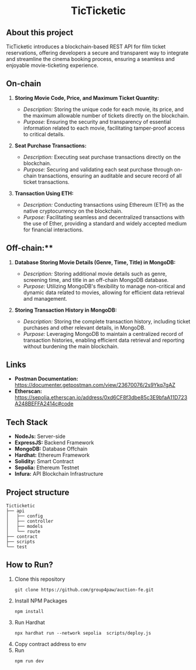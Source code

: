 <h1 align="center" >
    TicTicketic
</h1>

## About this project
TicTicketic introduces a blockchain-based REST API for film ticket reservations, offering developers a secure and transparent way to integrate and streamline the cinema booking process, ensuring a seamless and enjoyable movie-ticketing experience.

## On-chain
1. **Storing Movie Code, Price, and Maximum Ticket Quantity:**
   - *Description:* Storing the unique code for each movie, its price, and the maximum allowable number of tickets directly on the blockchain.
   - *Purpose:* Ensuring the security and transparency of essential information related to each movie, facilitating tamper-proof access to critical details.

2. **Seat Purchase Transactions:**
   - *Description:* Executing seat purchase transactions directly on the blockchain.
   - *Purpose:* Securing and validating each seat purchase through on-chain transactions, ensuring an auditable and secure record of all ticket transactions.

3. **Transaction Using ETH:**
   - *Description:* Conducting transactions using Ethereum (ETH) as the native cryptocurrency on the blockchain.
   - *Purpose:* Facilitating seamless and decentralized transactions with the use of Ether, providing a standard and widely accepted medium for financial interactions.

## Off-chain:**
1. **Database Storing Movie Details (Genre, Time, Title) in MongoDB:**
   - *Description:* Storing additional movie details such as genre, screening time, and title in an off-chain MongoDB database.
   - *Purpose:* Utilizing MongoDB's flexibility to manage non-critical and dynamic data related to movies, allowing for efficient data retrieval and management.

2. **Storing Transaction History in MongoDB:**
   - *Description:* Storing the complete transaction history, including ticket purchases and other relevant details, in MongoDB.
   - *Purpose:* Leveraging MongoDB to maintain a centralized record of transaction histories, enabling efficient data retrieval and reporting without burdening the main blockchain.

## Links
- **Postman Documentation:** https://documenter.getpostman.com/view/23670076/2s9Ykq7gAZ
- **Etherscan:** https://sepolia.etherscan.io/address/0xd6CF8f3dbe85c3E9bfaA11D723A248BEFFA2414c#code

## Tech Stack
- **NodeJs:** Server-side
- **ExpressJS:** Backend Framework
- **MongoDB:** Database Offchain
- **Hardhat:** Ethereum Framework
- **Solidity:** Smart Contract
- **Sepolia:** Ethereum Testnet
- **Infura:** API Blockchain Infrastructure


## Project structure
    Ticticketic
    ├── api
    │   ├── config
    │   ├── controller
    │   ├── models
    │   └── route
    ├── contract
    ├── scripts
    └── test    

## How to Run?
1. Clone this repository
    ```````````
    git clone https://github.com/group4paw/auction-fe.git
    ```````````
2. Install NPM Packages
    ```````````
    npm install
    ```````````
3. Run Hardhat
    ```````````
    npx hardhat run --network sepolia  scripts/deploy.js
    ```````````
5. Copy contract address to env
6. Run
    ```````````
    npm run dev
    ```````````

